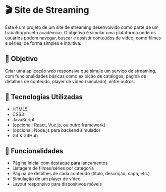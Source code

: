 # 🎬 Site de Streaming

Este é um projeto de um site de streaming desenvolvido como parte de um trabalho/projeto acadêmico. O objetivo é simular uma plataforma onde os usuários podem navegar, buscar e assistir conteúdos de vídeo, como filmes e séries, de forma simples e intuitiva.

## 📌 Objetivo

Criar uma aplicação web responsiva que simule um serviço de streaming, com funcionalidades básicas como exibição de catálogos, página de detalhes de conteúdo, player de vídeo (simulado), entre outros.

## 🚀 Tecnologias Utilizadas

- HTML5
- CSS3
- JavaScript
- (opcional: React, Vue.js, ou outro framework)
- (opcional: Node.js para backend simulado)
- Git & GitHub

## 🧩 Funcionalidades

- Página inicial com destaque para lançamentos
- Listagem de filmes/séries por categoria
- Página de detalhes de cada conteúdo (título, descrição, capa, etc.)
- Simulação de um player de vídeo
- Layout responsivo para dispositivos móveis

